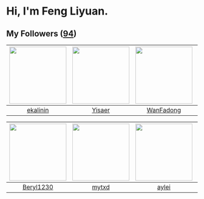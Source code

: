 # Hi, I'm Feng Liyuan.

## My Followers ([94](https://github.com/SunRunAway?tab=followers))

| <img src="https://avatars.githubusercontent.com/u/234891?v=4" width="150" height="150" /> | <img src="https://avatars.githubusercontent.com/u/13427348?v=4" width="150" height="150" /> | <img src="https://avatars.githubusercontent.com/u/10414494?v=4" width="150" height="150" /> | <img src="https://avatars.githubusercontent.com/u/10810759?v=4" width="150" height="150" /> |
| :---------------------------------------------------------------------------------------: | :-----------------------------------------------------------------------------------------: | :-----------------------------------------------------------------------------------------: | :-----------------------------------------------------------------------------------------: |
|                          [ekalinin](https://github.com/ekalinin)                          |                             [Yisaer](https://github.com/Yisaer)                             |                          [WanFadong](https://github.com/WanFadong)                          |                             [CarlJi](https://github.com/CarlJi)                             |

| <img src="https://avatars.githubusercontent.com/u/23115833?v=4" width="150" height="150" /> | <img src="https://avatars.githubusercontent.com/u/43415053?v=4" width="150" height="150" /> | <img src="https://avatars.githubusercontent.com/u/18556593?v=4" width="150" height="150" /> | <img src="https://avatars.githubusercontent.com/u/35111?v=4" width="150" height="150" /> |
| :-----------------------------------------------------------------------------------------: | :-----------------------------------------------------------------------------------------: | :-----------------------------------------------------------------------------------------: | :--------------------------------------------------------------------------------------: |
|                          [Beryl1230](https://github.com/Beryl1230)                          |                              [mytxd](https://github.com/mytxd)                              |                              [aylei](https://github.com/aylei)                              |                            [why404](https://github.com/why404)                           |